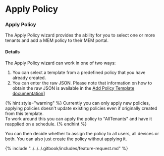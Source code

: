 # Apply Policy

### Apply Policy

The Apply Policy wizard provides the ability for you to select one or more tenants and add a MEM policy to their MEM portal.

#### Details <a href="#applypolicy-details" id="applypolicy-details"></a>

The Apply Policy wizard can work in one of two ways:

1. You can select a template from a predefined policy that you have already created.
2. You can enter the raw JSON. Please note that information on how to obtain the raw JSON is available in the [Add Policy Template documentation](https://github.com/KelvinTegelaar/CIPP/blob/website/docs/user/user-documentation/endpoint/mem/\[https:/cipp.app/docs/user/usingcipp/endpointmanagement/mempolicytemplates/README.md#add-policy-template]\(https://docs.cipp.app/user-documentation/endpoint/mem/add-policy-template\))]

{% hint style="warning" %}
Currently you can only apply new policies, applying policies doesn't update existing policies even if originally created from this template. \
To work around this you can apply the policy to "AllTenants" and have it reapplied on a schedule.
{% endhint %}

You can then decide whether to assign the policy to all users, all devices or both. You can also just create the policy without applying it.



{% include "../../../.gitbook/includes/feature-request.md" %}
